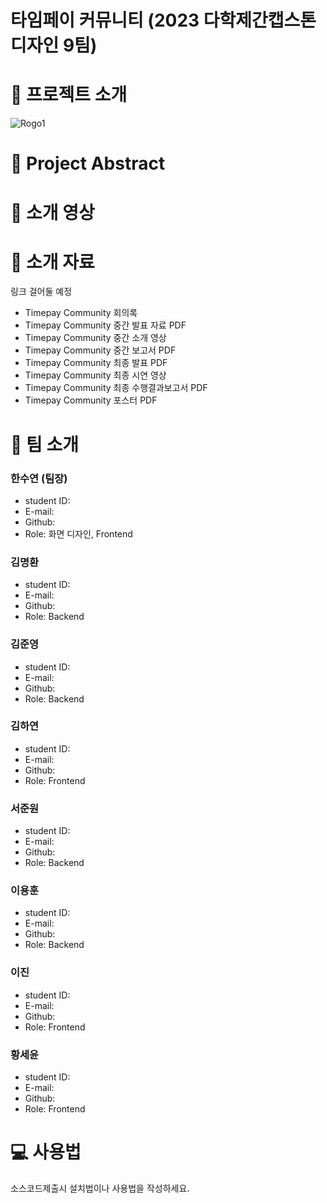 # 타임페이 커뮤니티 (2023 다학제간캡스톤디자인 9팀)

# :loudspeaker: 프로젝트 소개
![Rogo1](https://user-images.githubusercontent.com/54920331/228437271-e60bb141-a33e-4dba-877f-504ced3551d6.png)




# :loudspeaker: Project Abstract


# :movie_camera: 소개 영상    

# :paperclip: 소개 자료

링크 걸어둘 예정   
- Timepay Community 회의록 
- Timepay Community 중간 발표 자료 PDF
- Timepay Community 중간 소개 영상
- Timepay Community 중간 보고서 PDF
- Timepay Community 최종 발표 PDF
- Timepay Community 최종 시연 영상
- Timepay Community 최종 수행결과보고서 PDF
- Timepay Community 포스터 PDF



# :runner: 팀 소개
### 한수연 (팀장)
- student ID: 
- E-mail: 
- Github:
- Role: 화면 디자인, Frontend

### 김명환
- student ID: 
- E-mail:
- Github:
- Role: Backend

### 김준영
- student ID: 
- E-mail:
- Github:
- Role: Backend

### 김하연
- student ID: 
- E-mail:
- Github:
- Role: Frontend

### 서준원
- student ID: 
- E-mail:
- Github:
- Role: Backend

### 이용훈
- student ID: 
- E-mail:
- Github:
- Role: Backend

### 이진
- student ID: 
- E-mail:
- Github:
- Role: Frontend

### 황세윤
- student ID: 
- E-mail:
- Github:
- Role: Frontend

# :computer: 사용법

소스코드제출시 설치법이나 사용법을 작성하세요.




